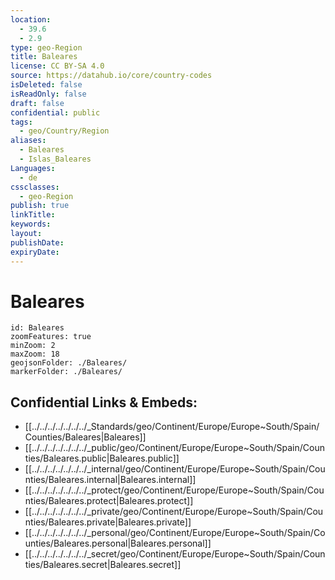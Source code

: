 ```yaml
---
location:
  - 39.6
  - 2.9
type: geo-Region
title: Baleares
license: CC BY-SA 4.0
source: https://datahub.io/core/country-codes
isDeleted: false
isReadOnly: false
draft: false
confidential: public
tags:
  - geo/Country/Region
aliases:
  - Baleares
  - Islas_Baleares
Languages:
  - de
cssclasses:
  - geo-Region
publish: true
linkTitle: 
keywords: 
layout: 
publishDate: 
expiryDate:
---
```


# Baleares

```leaflet
id: Baleares
zoomFeatures: true 
minZoom: 2 
maxZoom: 18
geojsonFolder: ./Baleares/
markerFolder: ./Baleares/
```


## Confidential Links & Embeds: 
- [[../../../../../../../_Standards/geo/Continent/Europe/Europe~South/Spain/Counties/Baleares|Baleares]] 
- [[../../../../../../../_public/geo/Continent/Europe/Europe~South/Spain/Counties/Baleares.public|Baleares.public]] 
- [[../../../../../../../_internal/geo/Continent/Europe/Europe~South/Spain/Counties/Baleares.internal|Baleares.internal]] 
- [[../../../../../../../_protect/geo/Continent/Europe/Europe~South/Spain/Counties/Baleares.protect|Baleares.protect]] 
- [[../../../../../../../_private/geo/Continent/Europe/Europe~South/Spain/Counties/Baleares.private|Baleares.private]] 
- [[../../../../../../../_personal/geo/Continent/Europe/Europe~South/Spain/Counties/Baleares.personal|Baleares.personal]] 
- [[../../../../../../../_secret/geo/Continent/Europe/Europe~South/Spain/Counties/Baleares.secret|Baleares.secret]] 

